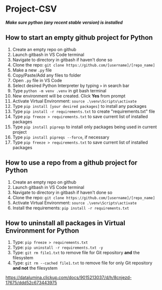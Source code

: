 # Project-CSV
***Make sure python (any recent stable version) is installed***

## How to start an empty github project for Python

1. Create an empty repo on github
2. Launch gitbash in VS Code terminal
3. Navigate to directory in gitbash if haven't done so
4. Clone the repo: ```git clone https://github.com/[username]/[repo_name]```
5. Make a new ```.py``` file
6. Copy/Paste/Add any files to folder
7. Open ```.py``` file in VS Code
8. Select desired Python Interpreter by typing ```>``` in search bar 
9. Type ```python -m venv .venv``` in git bash terminal
10. New environment will be created. Click **Yes** from prompt
11. Activate Virtual Environment:  ```source .\venv\Scripts\activate```
12. Type ```pip install [your desired packages]``` to install any packages
13. Type ```pip install -r requirements.txt``` to create "requirements.txt" file
14. Type ```pip freeze > requirements.txt``` to save current list of installed packages
15. Type ```pip install pipreqs``` to install only packages being used in current project
16. Type ```pip install pipreqs --force```, if necessary
17. Type ```pip freeze > requirements.txt``` to save current list of installed packages

## How to use a repo from a github project for Python
1. Create an empty repo on github
2. Launch gitbash in VS Code terminal
3. Navigate to directory in gitbash if haven't done so
4. Clone the repo: ```git clone https://github.com/[username]/[repo_name]```
5. Activate Virtual Environment:  ```source .\venv\Scripts\activate```
6. Install the requirements: ```pip install -r requirements.txt```

## How to uninstall all packages in Virtual Environment for Python
1. Type: ```pip freeze > requirements.txt```
2. Type: ```pip uninstall -r requirements.txt -y```
3. Type: ```git rm file1.txt``` to remove file for Git repository **and** the filesystem
4. Type: ```git rm --cached file1.txt``` to remove file for only Git repository **and not** the filesystem

https://datalumina.clickup.com/docs/9015213037/d/h/8cnjezd-17675/ddd52c673443975